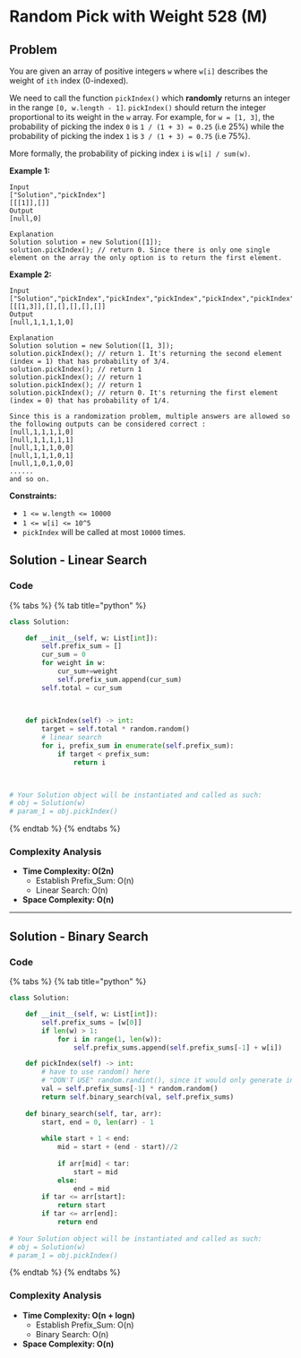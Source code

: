 # Random Pick with Weight 528 (M)

## Problem

You are given an array of positive integers `w` where `w[i]` describes the weight of `ith` index (0-indexed).

We need to call the function `pickIndex()` which **randomly** returns an integer in the range `[0, w.length - 1]`. `pickIndex()` should return the integer proportional to its weight in the `w` array. For example, for `w = [1, 3]`, the probability of picking the index `0` is `1 / (1 + 3) = 0.25` (i.e 25%) while the probability of picking the index `1` is `3 / (1 + 3) = 0.75` (i.e 75%).

More formally, the probability of picking index `i` is `w[i] / sum(w)`.

**Example 1:**

```
Input
["Solution","pickIndex"]
[[[1]],[]]
Output
[null,0]

Explanation
Solution solution = new Solution([1]);
solution.pickIndex(); // return 0. Since there is only one single element on the array the only option is to return the first element.
```

**Example 2:**

```
Input
["Solution","pickIndex","pickIndex","pickIndex","pickIndex","pickIndex"]
[[[1,3]],[],[],[],[],[]]
Output
[null,1,1,1,1,0]

Explanation
Solution solution = new Solution([1, 3]);
solution.pickIndex(); // return 1. It's returning the second element (index = 1) that has probability of 3/4.
solution.pickIndex(); // return 1
solution.pickIndex(); // return 1
solution.pickIndex(); // return 1
solution.pickIndex(); // return 0. It's returning the first element (index = 0) that has probability of 1/4.

Since this is a randomization problem, multiple answers are allowed so the following outputs can be considered correct :
[null,1,1,1,1,0]
[null,1,1,1,1,1]
[null,1,1,1,0,0]
[null,1,1,1,0,1]
[null,1,0,1,0,0]
......
and so on.
```

**Constraints:**

* `1 <= w.length <= 10000`
* `1 <= w[i] <= 10^5`
* `pickIndex` will be called at most `10000` times.

## Solution - Linear Search

### Code

{% tabs %}
{% tab title="python" %}
```python
class Solution:

    def __init__(self, w: List[int]):
        self.prefix_sum = []
        cur_sum = 0
        for weight in w:
            cur_sum+=weight
            self.prefix_sum.append(cur_sum)
        self.total = cur_sum
        
        

    def pickIndex(self) -> int:
        target = self.total * random.random()
        # linear search
        for i, prefix_sum in enumerate(self.prefix_sum):
            if target < prefix_sum:
                return i
        


# Your Solution object will be instantiated and called as such:
# obj = Solution(w)
# param_1 = obj.pickIndex()
```
{% endtab %}
{% endtabs %}

### Complexity Analysis

* **Time Complexity: O(2n)**
  * Establish Prefix\_Sum: O(n)
  * Linear Search: O(n)
* **Space Complexity: O(n)**

****

## Solution - Binary Search

### Code

{% tabs %}
{% tab title="python" %}
```python
class Solution:

    def __init__(self, w: List[int]):
        self.prefix_sums = [w[0]]
        if len(w) > 1:
            for i in range(1, len(w)):
                self.prefix_sums.append(self.prefix_sums[-1] + w[i])

    def pickIndex(self) -> int:
        # have to use random() here
        # "DON'T USE" random.randint(), since it would only generate integer, which has bias
        val = self.prefix_sums[-1] * random.random()
        return self.binary_search(val, self.prefix_sums)
    
    def binary_search(self, tar, arr):
        start, end = 0, len(arr) - 1
        
        while start + 1 < end:
            mid = start + (end - start)//2
            
            if arr[mid] < tar:
                start = mid
            else:
                end = mid
        if tar <= arr[start]:
            return start
        if tar <= arr[end]:
            return end
    
# Your Solution object will be instantiated and called as such:
# obj = Solution(w)
# param_1 = obj.pickIndex()
```
{% endtab %}
{% endtabs %}

### Complexity Analysis

* **Time Complexity: O(n + logn)**
  * Establish Prefix\_Sum: O(n)
  * Binary Search: O(n)
* **Space Complexity: O(n)**
